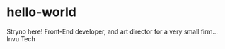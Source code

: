 # hello-world
Stryno here! Front-End developer, and art director for a very small firm... Invu Tech
